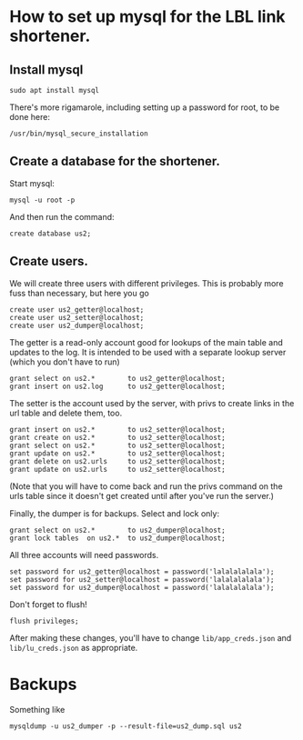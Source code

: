 
# How to set up mysql for the LBL link shortener.

## Install mysql

```
sudo apt install mysql
```

There's more rigamarole, including setting up a password for root, to
be done here:

```
/usr/bin/mysql_secure_installation
```

## Create a database for the shortener.

Start mysql:

```
mysql -u root -p
```

And then run the command:

```mysql
create database us2;
```

## Create users.

We will create three users with different privileges. This is 
probably more fuss than necessary, but here you go

```mysql
create user us2_getter@localhost;
create user us2_setter@localhost;
create user us2_dumper@localhost;
```

The getter is a read-only account good for lookups of the main
table and updates to the log. It is intended to be used with a 
separate lookup server (which you don't have to run)
```mysql
grant select on us2.*        to us2_getter@localhost;
grant insert on us2.log      to us2_getter@localhost;
```

The setter is the account used by the server, with privs
to create links in the url table and delete them, too.

```mysql
grant insert on us2.*        to us2_setter@localhost;
grant create on us2.*        to us2_setter@localhost;
grant select on us2.*        to us2_setter@localhost;
grant update on us2.*        to us2_setter@localhost;
grant delete on us2.urls     to us2_setter@localhost;
grant update on us2.urls     to us2_setter@localhost;
```

(Note that you will have to come back and run the privs command
on the urls table since it doesn't get created until after you've
run the server.)

Finally, the dumper is for backups. Select and lock only:

```mysql
grant select on us2.*        to us2_dumper@localhost;
grant lock tables  on us2.*  to us2_dumper@localhost;
```

All three accounts will need passwords.

```mysql
set password for us2_getter@localhost = password('lalalalalala');
set password for us2_setter@localhost = password('lalalalalala');
set password for us2_dumper@localhost = password('lalalalalala');
```

Don't forget to flush!

```mysql
flush privileges;
```

After making these changes, you'll have to change `lib/app_creds.json`
and `lib/lu_creds.json` as appropriate.

# Backups

Something like

```
mysqldump -u us2_dumper -p --result-file=us2_dump.sql us2
```
